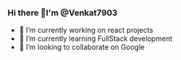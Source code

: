 ### Hi there 👋I'm @Venkat7903

- 🔭 I’m currently working on react projects
- 🌱 I’m currently learning FullStack development
- 👯 I’m looking to collaborate on Google

